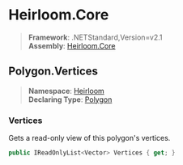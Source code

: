 # Heirloom.Core

> **Framework**: .NETStandard,Version=v2.1  
> **Assembly**: [Heirloom.Core][0]  

## Polygon.Vertices

> **Namespace**: [Heirloom][0]  
> **Declaring Type**: [Polygon][1]  

### Vertices

Gets a read-only view of this polygon's vertices.

```cs
public IReadOnlyList<Vector> Vertices { get; }
```

[0]: ../../../Heirloom.Core.md
[1]: ../Polygon.md
